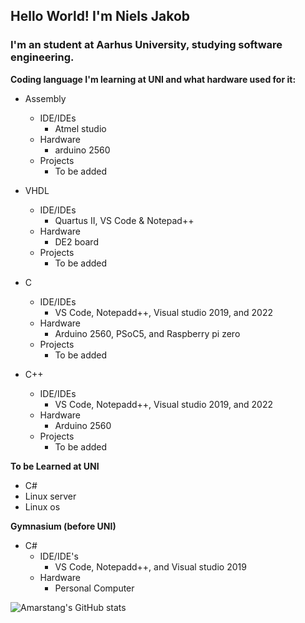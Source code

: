 ## Hello World! I'm Niels Jakob
### I'm an student at Aarhus University, studying software engineering.
**Coding language I'm learning at UNI and what hardware used for it:**
- Assembly
  - IDE/IDEs
    - Atmel studio
  - Hardware
    - arduino 2560
  - Projects
    - To be added

- VHDL
  - IDE/IDEs
    - Quartus II, VS Code & Notepad++
  - Hardware
    - DE2 board
  - Projects
    - To be added

- C
  - IDE/IDEs
    - VS Code, Notepadd++, Visual studio 2019, and 2022
  - Hardware
    - Arduino 2560, PSoC5, and Raspberry pi zero
  - Projects
    - To be added

- C++
  - IDE/IDEs
    - VS Code, Notepadd++, Visual studio 2019, and 2022
  - Hardware
    - Arduino 2560
  - Projects
    - To be added

**To be Learned at UNI**
- C#
- Linux server
- Linux os

**Gymnasium (before UNI)**
- C#
  - IDE/IDE's
    - VS Code, Notepadd++, and Visual studio 2019
  - Hardware
    - Personal Computer

<!--
<img align="left" width="47%" src="https://github-readme-stats.vercel.app/api?username=amarstang&show_icons=true&title_color=ff652f&icon_color=ff652f&text_color=eeeeee&bg_color=141321&border_color=ce7e00&border_radius=10"/>


<img align="left" width="47%" src="https://github-readme-stats.vercel.app/api/top-langs/?username=amarstang&layout=compact" />
-->                       
                       
![Amarstang's GitHub stats](https://github-readme-stats.vercel.app/api?username=amarstang&show_icons=true&title_color=ff652f&icon_color=ff652f&text_color=eeeeee&bg_color=141321&border_color=ce7e00&border_radius=10)

<!--[![Top Langs](https://github-readme-stats.vercel.app/api/top-langs/?username=amarstang&layout=compact)](https://github.com/anuraghazra/github-readme-stats) -->
